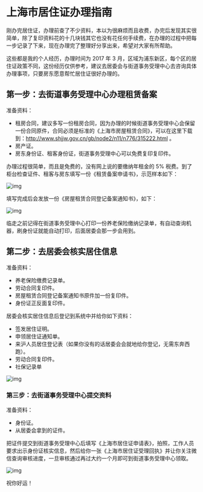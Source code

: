 # 上海市居住证办理指南

刚办完居住证，办理前查了不少资料，本以为很麻烦而且收费，办完后发现其实很简单，除了复印资料花的十几块钱其它也没有花任何手续费，在办理的过程中把每一步记录了下来，现在办理完了整理好分享出来，希望对大家有所帮助。

这些都是我的个人经历，办理时间为 2017 年 3 月，区域为浦东新区，每个区的居住证政策不同，这份经历仅供参考，建议去居委会与街道事务受理中心去咨询具体办理事项，只要房东愿意帮忙居住证很好办理的。

## 第一步：去街道事务受理中心办理租赁备案

准备资料：

- 租房合同，建议多写一份租房合同，因为办理的时候街道事务受理中心会保留一份合同原件，合同必须是标准的《上海市房屋租赁合同》，可以在这里下载到：http://www.shjjw.gov.cn/gb/node2/n11/n776/315222.html 。
- 房产证。
- 房东身份证、租客身份证，街道事务受理中心可以免费复印复印件。

办理过程很简单，而且是免费的，没有网上说的要缴纳年租金的 5% 税费。到了柜台检查证件、租客与房东填写一份《租赁备案申请书》，示范样本如下：

![img](./getting-a-shanghai-residence-permit/IMG_2096.JPG)

填写完成后会发放一份《房屋租赁合同登记备案通知书》，如下：

![img](./getting-a-shanghai-residence-permit/IMG_2097.JPG)

临走之前记得在街道事务受理中心打印一份养老保险缴纳记录单，有自动查询机器，刷身份证就能自动打印，后面居委会那一步会用到。

## 第二步：去居委会核实居住信息

准备资料：

- 养老保险缴费记录单。
- 劳动合同复印件。
- 房屋租赁合同登记备案通知书原件加一份复印件。
- 身份证正反面复印件。

居委会核实居住信息后登记到系统中并给你如下资料：

- 签发居住证明。
- 申领居住证通知单。
- 来沪人员居住登记表（如果你没有的话居委会会就地给你登记，无需东奔西跑）。
- 劳动合同复印件。
- 社保记录单

![img](./getting-a-shanghai-residence-permit/IMG_2112.JPG)

### 第三步：去街道事务受理中心提交资料

准备资料：

- 身份证。
- 从居委会拿到的证件。

把证件提交到街道事务受理中心后填写《上海市居住证申请表》，拍照，工作人员要求出示身份证核实信息，然后给你一张《上海市居住证受理回执》并让你关注微信查询审核进度，一旦审核通过再过大约一个月即可到街道事务受理中心领取。

![img](./getting-a-shanghai-residence-permit/IMG_2114.JPG)

祝你好运！
